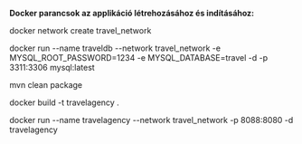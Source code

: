 **Docker parancsok az applikáció létrehozásához és indításához:**

docker network create travel_network

docker run --name traveldb --network travel_network -e MYSQL_ROOT_PASSWORD=1234 -e MYSQL_DATABASE=travel -d -p 3311:3306 mysql:latest

mvn clean package

docker build -t travelagency .

docker run --name travelagency --network travel_network -p 8088:8080 -d travelagency
